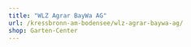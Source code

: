 ```yaml
---
title: "WLZ Agrar BayWa AG"
url: /kressbronn-am-bodensee/wlz-agrar-baywa-ag/
shop: Garten-Center
---
```

